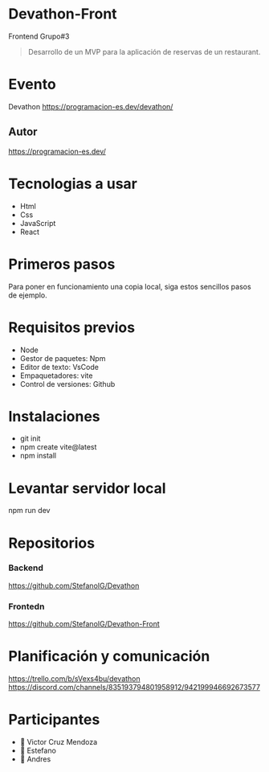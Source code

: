 # Devathon-Front
Frontend Grupo#3

> Desarrollo de un MVP para la aplicación de reservas de un restaurant.

# Evento 
Devathon
https://programacion-es.dev/devathon/
## Autor
https://programacion-es.dev/

# Tecnologias a usar
- Html
- Css
- JavaScript
- React

# Primeros pasos
Para poner en funcionamiento una copia local, siga estos sencillos pasos de ejemplo.

# Requisitos previos
- Node 
- Gestor de paquetes:     Npm
- Editor de texto:        VsCode
- Empaquetadores:         vite
- Control de versiones:   Github

# Instalaciones
- git init
- npm create vite@latest
- npm install



# Levantar servidor local
npm run dev

# Repositorios 
### Backend
https://github.com/StefanoIG/Devathon
### Frontedn
https://github.com/StefanoIG/Devathon-Front

# Planificación y comunicación
https://trello.com/b/sVexs4bu/devathon
https://discord.com/channels/835193794801958912/942199946692673577

# Participantes
- 👤 Victor Cruz Mendoza
- 👤 Estefano
- 👤 Andres

